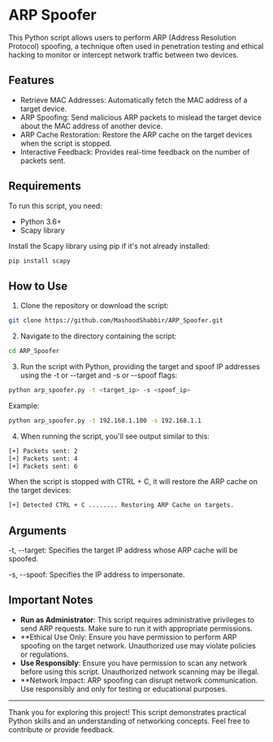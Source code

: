 # ARP Spoofer

This Python script allows users to perform ARP (Address Resolution Protocol) spoofing, a technique often used in penetration testing and ethical hacking to monitor or intercept network traffic between two devices.

## Features
- Retrieve MAC Addresses: Automatically fetch the MAC address of a target device.
- ARP Spoofing: Send malicious ARP packets to mislead the target device about the MAC address of another device.
- ARP Cache Restoration: Restore the ARP cache on the target devices when the script is stopped.
- Interactive Feedback: Provides real-time feedback on the number of packets sent.

## Requirements

To run this script, you need:

- Python 3.6+
- Scapy library

Install the Scapy library using pip if it's not already installed:
```bash
pip install scapy
```

## How to Use

1. Clone the repository or download the script:
```bash
git clone https://github.com/MashoodShabbir/ARP_Spoofer.git
```

2. Navigate to the directory containing the script:
```bash
cd ARP_Spoofer
```

3. Run the script with Python, providing the target and spoof IP addresses using the -t or --target and -s or --spoof flags:
```bash
python arp_spoofer.py -t <target_ip> -s <spoof_ip>
```
Example:
```bash
python arp_spoofer.py -t 192.168.1.100 -s 192.168.1.1
```

4. When running the script, you'll see output similar to this:
```bash
[+] Packets sent: 2
[+] Packets sent: 4
[+] Packets sent: 6
```
When the script is stopped with CTRL + C, it will restore the ARP cache on the target devices:
```bash
[+] Detected CTRL + C ........ Restoring ARP Cache on targets.
```

## Arguments
-t, --target: Specifies the target IP address whose ARP cache will be spoofed.

-s, --spoof: Specifies the IP address to impersonate.


## Important Notes
- **Run as Administrator**: This script requires administrative privileges to send ARP requests. Make sure to run it with appropriate permissions.
- **Ethical Use Only: Ensure you have permission to perform ARP spoofing on the target network. Unauthorized use may violate policies or regulations.
- **Use Responsibly**: Ensure you have permission to scan any network before using this script. Unauthorized network scanning may be illegal.
- **Network Impact: ARP spoofing can disrupt network communication. Use responsibly and only for testing or educational purposes.
---
Thank you for exploring this project! This script demonstrates practical Python skills and an understanding of networking concepts. Feel free to contribute or provide feedback.

